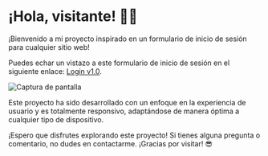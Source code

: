 # ¡Hola, visitante! 👋🏽

¡Bienvenido a mi proyecto inspirado en un formulario de inicio de sesión para cualquier sitio web!

Puedes echar un vistazo a este formulario de inicio de sesión en el siguiente enlace: [Login v1.0](https://login-version1.netlify.app/).

![Captura de pantalla](https://github.com/Josueflr/Proyectos_HTML_y_CSS/assets/136866501/5a51c62a-99f5-4145-b750-06dc88aba17e)

Este proyecto ha sido desarrollado con un enfoque en la experiencia de usuario y es totalmente responsivo, adaptándose de manera óptima a cualquier tipo de dispositivo.

¡Espero que disfrutes explorando este proyecto! Si tienes alguna pregunta o comentario, no dudes en contactarme. ¡Gracias por visitar! 😎
